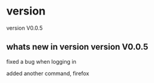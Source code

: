 # version

version V0.0.5

## whats new in version version V0.0.5

fixed a bug when logging in

added another command, firefox
